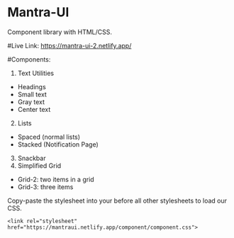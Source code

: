 # Mantra-UI

Component library with HTML/CSS.

#Live Link: https://mantra-ui-2.netlify.app/


#Components:


1. Text Utilities
- Headings
- Small text
- Gray text
- Center text

2. Lists
- Spaced (normal lists)
- Stacked (Notification Page)
3. Snackbar
4. Simplified Grid
- Grid-2: two items in a grid
- Grid-3: three items



Copy-paste the stylesheet <link> into your <head> before all other stylesheets to load our CSS.

```
<link rel="stylesheet" href="https://mantraui.netlify.app/component/component.css">
```

